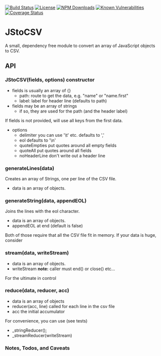 [![Build Status](https://secure.travis-ci.org/MorganConrad/JStoCSV.png)](http://travis-ci.org/MorganConrad/JStoCSV)
[![License](http://img.shields.io/badge/license-MIT-A31F34.svg)](https://github.com/MorganConrad/JStoCSV)
[![NPM Downloads](http://img.shields.io/npm/dm/jstocsv.svg)](https://www.npmjs.org/package/jstocsv)
[![Known Vulnerabilities](https://snyk.io/test/github/morganconrad/JStoCSV/badge.svg)](https://snyk.io/test/github/morganconrad/JStoCSV)
[![Coverage Status](https://coveralls.io/repos/github/MorganConrad/JStoCSV/badge.svg)](https://coveralls.io/github/MorganConrad/JStoCSV)

# JStoCSV
A small, dependency free module to convert an array of JavaScript objects to CSV.

## API

### JStoCSV(fields, options)   constructor
 - fields is usually an array of {}
   - path: route to get the data, e.g. "name" or "name.first"
   - label: label for header line (defaults to path)
 - fields may be an array of strings
   - if so, they are used for the path (and the header label)

If fields is not provided, will use all keys from the first data.
   
 - options
   - delimiter     you can use '\t' etc.  defaults to ','
   - eol           defaults to '\n'
   - quoteEmpties  put quotes around all empty fields
   - quoteAll      put quotes around all fields
   - noHeaderLine  don't write out a header line

### generateLines(data)
Creates an array of Strings, one per line of the CSV file.
  - data is an array of objects.

### generateString(data, appendEOL)
Joins the lines with the eol character.
  - data is an array of objects.
  - appendEOL  at end (default is false)
  
Both of those require that all the CSV file fit in memory.  If your data is huge, consider

### stream(data, writeStream) 
 - data is an array of objects.
 - writeStream   **note:** caller must end() or close() etc...
 
For the ultimate in control
### reduce(data, reducer, acc) 
 - data is an array of objects
 - reducer(acc, line) called for each line in the csv file
 - acc   the initial accumulator

For convenience, you can use (see tests)
 - _stringReducer();
 - _streamReducer(writeStream)

### Notes, Todos, and Caveats
